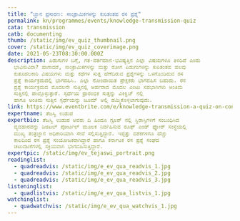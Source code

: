 ```yaml
---
title: "ಜ್ಞಾನ ಪ್ರಸಾರಣ: ಸಾಂಕ್ರಾಮಿಕಗಳನ್ನು ಕುರಿತಂತಹ ರಸ ಪ್ರಶ್ನೆ"
permalink: kn/programmes/events/knowledge-transmission-quiz
cata: transmission
catb: documenting
thumb: /static/img/ev_quiz_thumbnail.png
cover: /static/img/ev_quiz_coverimage.png
date: 2021-05-23T08:30:00.000Z
description: ಪಿಡುಗುಗಳ ಬಗ್ಗೆ, ಗತ-ವರ್ತಮಾನ-ಭವಿಷ್ಯತ್ತಿನ ಎಲ್ಲಾ ವಿಷಯಗಳೂ ತಿಳಿದಿವೆ ಎಂದು
  ಭಾವಿಸುವಿರಾ? ಹಾಗಾದರೆ, ಸಾಂಕ್ರಾಮಿಕಗಳನ್ನು ಮತ್ತು ರೋಗ ಪಿಡುಗುಗಳನ್ನು ಕುರಿತಂತಹ ಹಲವು
  ಕುತೂಹಲಕಾರಿ ವಿಷಯಗಳು ಮತ್ತು ಕಥೆಗಳ ಸುತ್ತ ಹೆಣೆದಿರುವ ಪ್ರಶ್ನೆಗಳನ್ನು ಒಳಗೊಂಡಿರುವ ರಸ
  ಪ್ರಶ್ನೆ ಕಾರ್ಯಕ್ರಮದಲ್ಲಿ ಭಾಗವಹಿಸಿ. ಎಲ್ಲಾ ನೋಂದಾಯಿತ ಪ್ರೇಕ್ಷಕರು ಭಾಗವಹಿಸ ಬಹುದು. ರಸ
  ಪ್ರಶ್ನೆ ಕಾರ್ಯಕ್ರಮದ ಮೊದಲನೇ ಸುತ್ತಿನಲ್ಲಿ ಅರ್ಹರಾದ ಮೊದಲ ಎಂಟು ಸಹಭಾಗಿಗಳು ಅಂತಿಮ
  ಸುತ್ತಿನಲ್ಲಿ ಪಾಲ್ಗೊಳ್ಳುತ್ತಾರೆ. ಸ್ಪರ್ಧೆಯ ಪ್ರಾರಂಭಿಕ ಸುತ್ತನ್ನು ವಿಕಿಕ್ವಿಜ್‌ ನಲ್ಲಿ
  ಹಾಗೂ ಅಂತಿಮ ಸುತ್ತಿನ ಸ್ಪರ್ಧೆಯನ್ನು ಜೂಮ್‌ ಅಲ್ಲಿ ಹಮ್ಮಿಕೊಳ್ಳಲಾಗುವುದು.
link: https://www.eventbrite.com/e/knowledge-transmission-a-quiz-on-contagions-event-registration-153667360211
expertname: ತೆಜಸ್ವಿ ಉಡುಪ
expertbio: ತೆಜಸ್ವಿ ಉಡುಪ ಅವರು ದಿ ಹಿಂದೂ ಗ್ರೂಪ್‌ ನಲ್ಲಿ ಸ್ಥಿರಾಸ್ತಿಗಳಿಗೆ ಸಂಬಂಧಿಸಿದ
  ವ್ಯವಹಾರವನ್ನು ಡಿಜಿಟಲ್‌ ಪೋರ್ಟಲ್‌ ಮೂಲಕ ನಿರ್ವಹಿಸುವ ರೂಫ್‌ ಎಂಡ್‌ ಫ್ಲೋರ್‌ ಸಂಸ್ಥೆಯಲ್ಲಿ
  ಮುಖ್ಯ ತಂತ್ರಜ್ಞಾನ ಅಧಿಕಾರಿಯಾಗಿ ಸೇವೆ ಸಲ್ಲಿಸುತ್ತಿದ್ದಾರೆ. ಇಪ್ಪತ್ತು ದಶಕಗಳಿಗೂ ಹೆಚ್ಚು
  ಕಾಲದಿಂದ ರಸ ಪ್ರಶ್ನೆ ಸಂಯೋಜಕರಾಗಿದ್ದಾರೆ ಹಾಗೂ ಕರ್ನಾಟಕ ರಸ ಪ್ರಶ್ನೆ ಸಂಘದ
  ಚಟುವಟಿಕೆಗಳಲ್ಲಿ ಸಕ್ರಿಯವಾಗಿ ಭಾಗವಹಿಸುತ್ತಿದ್ದಾರೆ.
expertpic: /static/img/ev_tejaswi_portrait.png
readinglist:
  - quadreadvis: /static/img/e_ev_qua_readvis_1.jpg
  - quadreadvis: /static/img/e_ev_qua_readvis_2.jpg
  - quadreadvis: /static/img/e_ev_qua_readvis_3.jpg
listeninglist:
  - quadlistvis: /static/img/e_ev_qua_listvis_1.jpg
watchinglist:
  - quadwatchvis: /static/img/e_ev_qua_watchvis_1.jpg
---
```

